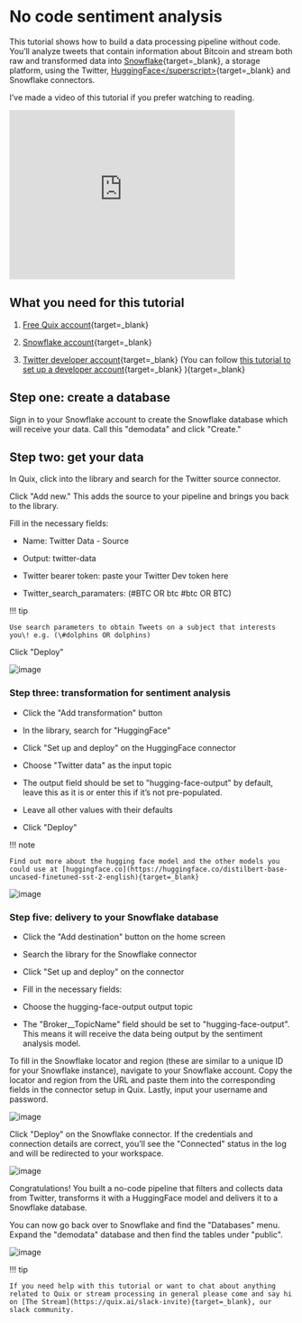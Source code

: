 # No code sentiment analysis

This tutorial shows how to build a data processing pipeline without
code. You’ll analyze tweets that contain information about Bitcoin and
stream both raw and transformed data into
[Snowflake<sup></sup>](https://www.snowflake.com/){target=_blank}, a storage platform,
using the Twitter,
[HuggingFace\</superscript\>](https://huggingface.co/){target=_blank} and Snowflake
connectors.

I’ve made a video of this tutorial if you prefer watching to reading.

<div class="video-wrapper">
  <iframe width="400" height="300" src="https://www.youtube.com/embed/aebIrP5iIEo" frameborder="0" allowfullscreen></iframe>
</div>

## What you need for this tutorial

1.  [Free Quix account](https://portal.platform.quix.ai/self-sign-up?xlink=home&_ga=2.191326762.1842305134.1652702101-2083003567.1643907213){target=_blank}

2.  [Snowflake account](https://signup.snowflake.com/?utm_cta=trial-en-www-homepage-top-right-nav-ss-evg){target=_blank}

3.  [Twitter developer account](https://developer.twitter.com/en/portal/petition/essential/basic-info){target=_blank}
    (You can follow [this tutorial to set up a developer account](https://developer.twitter.com/en/support/twitter-api/developer-account){target=_blank} ){target=_blank}

## Step one: create a database

Sign in to your Snowflake account to create the Snowflake database which
will receive your data. Call this "demodata" and click "Create."

## Step two: get your data

In Quix, click into the library and search for the Twitter source
connector.

Click "Add new." This adds the source to your pipeline and brings you
back to the library.

Fill in the necessary fields:

  - Name: Twitter Data - Source

  - Output: twitter-data

  - Twitter bearer token: paste your Twitter Dev token here

  - Twitter\_search\_paramaters: (\#BTC OR btc \#btc OR BTC)

!!! tip

	Use search parameters to obtain Tweets on a subject that interests you\! e.g. (\#dolphins OR dolphins)

Click "Deploy"

![image](../images/tutorials/nocode-sentiment/image1.png)

### Step three: transformation for sentiment analysis

  - Click the "Add transformation" button

  - In the library, search for "HuggingFace"

  - Click "Set up and deploy" on the HuggingFace connector

  - Choose "Twitter data" as the input topic

  - The output field should be set to "hugging-face-output" by default,
    leave this as it is or enter this if it’s not pre-populated.

  - Leave all other values with their defaults

  - Click "Deploy"

!!! note

	Find out more about the hugging face model and the other models you could use at [huggingface.co](https://huggingface.co/distilbert-base-uncased-finetuned-sst-2-english){target=_blank}

![image](../images/tutorials/nocode-sentiment/image4.png)

### Step five: delivery to your Snowflake database

  - Click the "Add destination" button on the home screen

  - Search the library for the Snowflake connector

  - Click "Set up and deploy" on the connector

  - Fill in the necessary fields:

  - Choose the hugging-face-output output topic

  - The "Broker\_\_TopicName" field should be set to
    "hugging-face-output". This means it will receive the data being
    output by the sentiment analysis model.

To fill in the Snowflake locator and region (these are similar to a
unique ID for your Snowflake instance), navigate to your Snowflake
account. Copy the locator and region from the URL and paste them into
the corresponding fields in the connector setup in Quix. Lastly, input
your username and password.

![image](../images/tutorials/nocode-sentiment/image2.png)

Click "Deploy" on the Snowflake connector. If the credentials and
connection details are correct, you’ll see the "Connected" status in the
log and will be redirected to your workspace.

![image](../images/tutorials/nocode-sentiment/image3.png)

Congratulations\! You built a no-code pipeline that filters and collects
data from Twitter, transforms it with a HuggingFace model and delivers
it to a Snowflake database.

You can now go back over to Snowflake and find the "Databases" menu.
Expand the "demodata" database and then find the tables under "public".

![image](../images/tutorials/nocode-sentiment/snowflake.png)

!!! tip

	If you need help with this tutorial or want to chat about anything related to Quix or stream processing in general please come and say hi on [The Stream](https://quix.ai/slack-invite){target=_blank}, our slack community.

